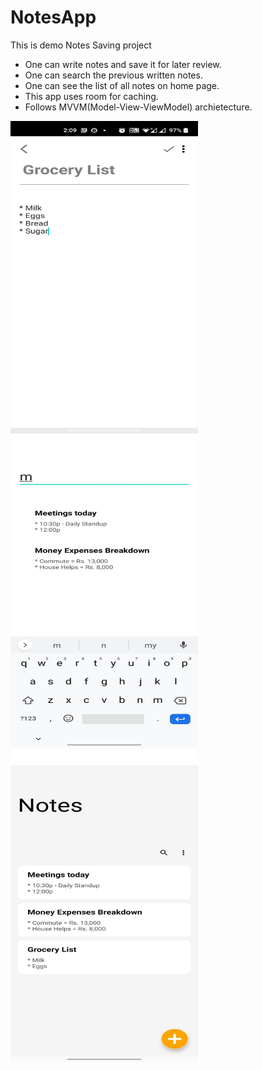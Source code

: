 # NotesApp

This is demo Notes Saving project

* One can write notes and save it for later review.
* One can search the previous written notes.
* One can see the list of all notes on home page.
* This app uses room for caching.
* Follows MVVM(Model-View-ViewModel) archietecture.

<img src="Notes.jpeg"  width="300" height="500"> &nbsp;&nbsp;&nbsp;&nbsp; <img src="Notes_Search.jpeg"  width="300" height="500">       <img src="home_screen.jpeg"  width="300" height="500">

